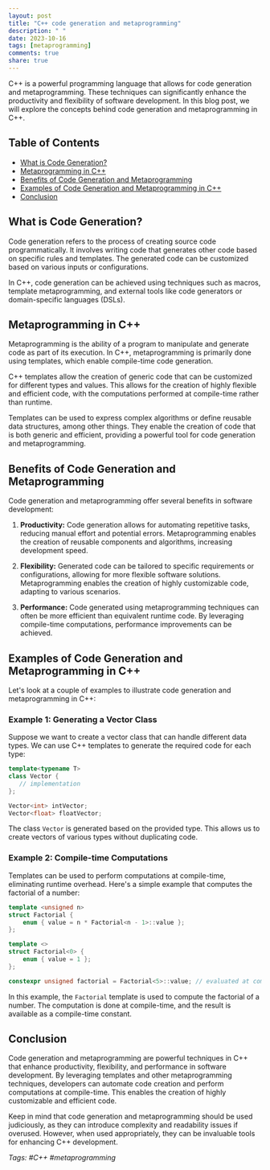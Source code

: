 ```yaml
---
layout: post
title: "C++ code generation and metaprogramming"
description: " "
date: 2023-10-16
tags: [metaprogramming]
comments: true
share: true
---
```


C++ is a powerful programming language that allows for code generation and metaprogramming. These techniques can significantly enhance the productivity and flexibility of software development. In this blog post, we will explore the concepts behind code generation and metaprogramming in C++.

## Table of Contents
- [What is Code Generation?](#what-is-code-generation)
- [Metaprogramming in C++](#metaprogramming-in-c)
- [Benefits of Code Generation and Metaprogramming](#benefits-of-code-generation-and-metaprogramming)
- [Examples of Code Generation and Metaprogramming in C++](#examples-of-code-generation-and-metaprogramming-in-c++)
- [Conclusion](#conclusion)

## What is Code Generation?

Code generation refers to the process of creating source code programmatically. It involves writing code that generates other code based on specific rules and templates. The generated code can be customized based on various inputs or configurations.

In C++, code generation can be achieved using techniques such as macros, template metaprogramming, and external tools like code generators or domain-specific languages (DSLs).

## Metaprogramming in C++

Metaprogramming is the ability of a program to manipulate and generate code as part of its execution. In C++, metaprogramming is primarily done using templates, which enable compile-time code generation.

C++ templates allow the creation of generic code that can be customized for different types and values. This allows for the creation of highly flexible and efficient code, with the computations performed at compile-time rather than runtime.

Templates can be used to express complex algorithms or define reusable data structures, among other things. They enable the creation of code that is both generic and efficient, providing a powerful tool for code generation and metaprogramming.

## Benefits of Code Generation and Metaprogramming

Code generation and metaprogramming offer several benefits in software development:

1. **Productivity:** Code generation allows for automating repetitive tasks, reducing manual effort and potential errors. Metaprogramming enables the creation of reusable components and algorithms, increasing development speed.

2. **Flexibility:** Generated code can be tailored to specific requirements or configurations, allowing for more flexible software solutions. Metaprogramming enables the creation of highly customizable code, adapting to various scenarios.

3. **Performance:** Code generated using metaprogramming techniques can often be more efficient than equivalent runtime code. By leveraging compile-time computations, performance improvements can be achieved.

## Examples of Code Generation and Metaprogramming in C++

Let's look at a couple of examples to illustrate code generation and metaprogramming in C++:

### Example 1: Generating a Vector Class

Suppose we want to create a vector class that can handle different data types. We can use C++ templates to generate the required code for each type:

```cpp
template<typename T>
class Vector {
   // implementation
};

Vector<int> intVector;
Vector<float> floatVector;
```

The class `Vector` is generated based on the provided type. This allows us to create vectors of various types without duplicating code.

### Example 2: Compile-time Computations

Templates can be used to perform computations at compile-time, eliminating runtime overhead. Here's a simple example that computes the factorial of a number:

```cpp
template <unsigned n>
struct Factorial {
    enum { value = n * Factorial<n - 1>::value };
};

template <>
struct Factorial<0> {
    enum { value = 1 };
};

constexpr unsigned factorial = Factorial<5>::value; // evaluated at compile-time
```

In this example, the `Factorial` template is used to compute the factorial of a number. The computation is done at compile-time, and the result is available as a compile-time constant.

## Conclusion

Code generation and metaprogramming are powerful techniques in C++ that enhance productivity, flexibility, and performance in software development. By leveraging templates and other metaprogramming techniques, developers can automate code creation and perform computations at compile-time. This enables the creation of highly customizable and efficient code.

Keep in mind that code generation and metaprogramming should be used judiciously, as they can introduce complexity and readability issues if overused. However, when used appropriately, they can be invaluable tools for enhancing C++ development.

*Tags: #C++ #metaprogramming*